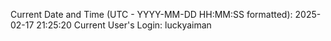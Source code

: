 Current Date and Time (UTC - YYYY-MM-DD HH:MM:SS formatted): 2025-02-17 21:25:20
Current User's Login: luckyaiman

